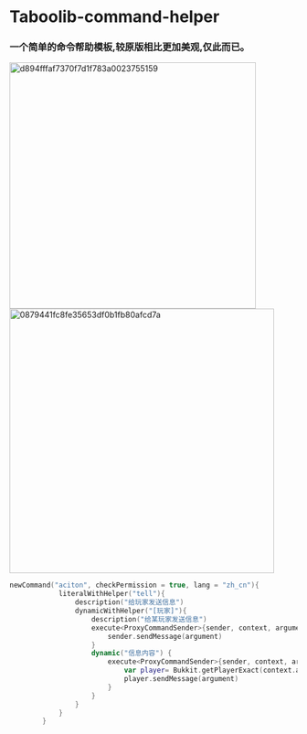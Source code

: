 # Taboolib-command-helper
### 一个简单的命令帮助模板,较原版相比更加美观,仅此而已。

<img width="431" alt="d894fffaf7370f7d1f783a0023755159" src="https://github.com/bxx2004/Taboolib-command-helper/assets/102979712/b076ed26-c3e7-4b5c-8633-8e76b171f55f">
<img width="463" alt="0879441fc8fe35653df0b1fb80afcd7a" src="https://github.com/bxx2004/Taboolib-command-helper/assets/102979712/a7aff8ea-db2d-4519-b108-6cc6738fa9e7">

```kotlin
newCommand("aciton", checkPermission = true, lang = "zh_cn"){
            literalWithHelper("tell"){
                description("给玩家发送信息")
                dynamicWithHelper("[玩家]"){
                    description("给某玩家发送信息")
                    execute<ProxyCommandSender>{sender, context, argument ->
                        sender.sendMessage(argument)
                    }
                    dynamic("信息内容") {
                        execute<ProxyCommandSender>{sender, context, argument ->
                            var player= Bukkit.getPlayerExact(context.args()[index-1])!!
                            player.sendMessage(argument)
                        }
                    }
                }
            }
        }
```
